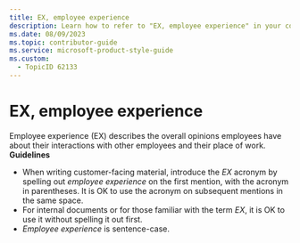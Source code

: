 ```yaml
---
title: EX, employee experience
description: Learn how to refer to "EX, employee experience" in your content.
ms.date: 08/09/2023
ms.topic: contributor-guide
ms.service: microsoft-product-style-guide
ms.custom:
  - TopicID 62133
---
```



# EX, employee experience

Employee experience (EX) describes the overall opinions employees have about their interactions with other employees and their place of work.  
**Guidelines**

- When writing customer-facing material, introduce the *EX* acronym by spelling out *employee experience* on the first mention, with the acronym in parentheses. It is OK to use the acronym on subsequent mentions in the same space.  
- For internal documents or for those familiar with the term *EX*, it is OK to use it without spelling it out first.  
- *Employee experience* is sentence-case.

